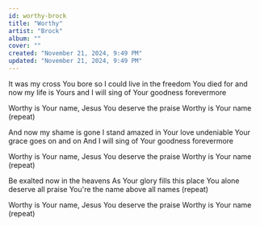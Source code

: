 ```yaml
---
id: worthy-brock
title: "Worthy"
artist: "Brock"
album: ""
cover: ""
created: "November 21, 2024, 9:49 PM"
updated: "November 21, 2024, 9:49 PM"
---
```


It was my cross You bore
so I could live in the freedom You died for
and now my life is Yours
and I will sing of Your goodness forevermore

Worthy is Your name, Jesus
You deserve the praise
Worthy is Your name
(repeat)

And now my shame is gone
I stand amazed in Your love undeniable
Your grace goes on and on
And I will sing of Your goodness forevermore

Worthy is Your name, Jesus
You deserve the praise
Worthy is Your name
(repeat)

Be exalted now in the heavens
As Your glory fills this place
You alone deserve all praise
You're the name above all names
(repeat)

Worthy is Your name, Jesus
You deserve the praise
Worthy is Your name
(repeat)
